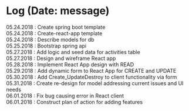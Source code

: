 # Log (Date: message)

05.24.2018 : Create spring boot template \
05.24.2018 : Create-react-app template \
05.24.2018 : Describe models for db \
05.25.2018 : Bootstrap spring api \
05.27.2018 : Add logic and seed data for activities table \
05.27.2018 : Design and wireframe React app \
05.28.2018 : Implement React App design with READ \
05.29.2018 : Add dynamic form to React App for CREATE and UPDATE \
05.30.2018 : Add Create_UpdateDestroy to client functionality via form \
05.31.2018 : Create re-design for model addressing current issues and UI needs \
06.01.2018 : Fix bug causing error in React client \
06.01.2018 : Construct plan of action for adding features